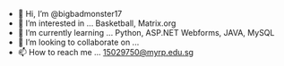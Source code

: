 - 👋 Hi, I’m @bigbadmonster17
- 👀 I’m interested in ... Basketball, Matrix.org
- 🌱 I’m currently learning ... Python, ASP.NET Webforms, JAVA, MySQL
- 💞️ I’m looking to collaborate on ...
- 📫 How to reach me ... 15029750@myrp.edu.sg

<!---
bigbadmonster17/bigbadmonster17 is a ✨ special ✨ repository because its `README.md` (this file) appears on your GitHub profile.
You can click the Preview link to take a look at your changes.
--->
